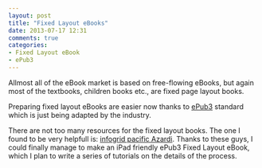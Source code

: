 ```yaml
---
layout: post
title: "Fixed Layout eBooks"
date: 2013-07-17 12:31
comments: true
categories: 
- Fixed Layout eBook
- ePub3
---
```


Allmost all of the eBook market is based on free-flowing eBooks, but again most of the textbooks, children books etc., are fixed page layout books.

Preparing fixed layout eBooks are easier now thanks to [ePub3](http://idpf.org/epub/30) standard which is just being adapted by the industry.

There are not too many resources for the fixed layout books. The one I found to be very helpfull is: [infogrid pacific Azardi](http://azardi.infogridpacific.com/resources.html). Thanks to these guys, I could finally manage to make an iPad friendly ePub3 Fixed Layout eBook, which I plan to write a series of tutorials on the details of the process.